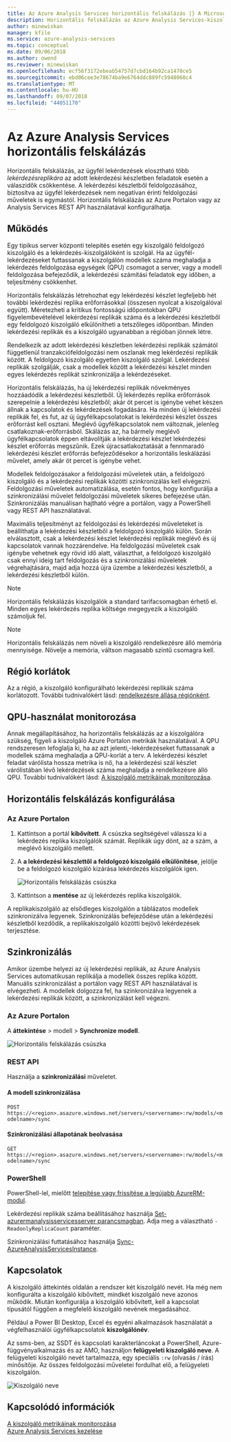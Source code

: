 ```yaml
---
title: Az Azure Analysis Services horizontális felskálázás |} A Microsoft Docs
description: Horizontális felskálázás az Azure Analysis Services-kiszolgálók replikálása
author: minewiskan
manager: kfile
ms.service: azure-analysis-services
ms.topic: conceptual
ms.date: 09/06/2018
ms.author: owend
ms.reviewer: minewiskan
ms.openlocfilehash: ecf56f3172ebeab54757d7cbd164b92ca1470ce5
ms.sourcegitcommit: ebd06cee3e78674ba9e6764ddc889fc5948060c4
ms.translationtype: MT
ms.contentlocale: hu-HU
ms.lasthandoff: 09/07/2018
ms.locfileid: "44051170"
---
```

# <a name="azure-analysis-services-scale-out"></a>Az Azure Analysis Services horizontális felskálázás

Horizontális felskálázás, az ügyfél lekérdezések elosztható több *lekérdezésreplikára* az adott lekérdezési készletben feladatok esetén a válaszidők csökkentése. A lekérdezési készletből feldolgozásához, biztosítva az ügyfél lekérdezések nem negatívan érinti feldolgozási műveletek is egymástól. Horizontális felskálázás az Azure Portalon vagy az Analysis Services REST API használatával konfigurálhatja.

## <a name="how-it-works"></a>Működés

Egy tipikus server központi telepítés esetén egy kiszolgáló feldolgozó kiszolgáló és a lekérdezés-kiszolgálóként is szolgál. Ha az ügyfél-lekérdezéseket futtassanak a kiszolgálón modellek száma meghaladja a lekérdezés feldolgozása egységek (QPU) csomagot a server, vagy a modell feldolgozása befejeződik, a lekérdezési számítási feladatok egy időben, a teljesítmény csökkenhet. 

Horizontális felskálázás létrehozhat egy lekérdezési készlet legfeljebb hét további lekérdezési replika erőforrásokkal (összesen nyolcat a kiszolgálóval együtt). Méretezheti a kritikus fontosságú időpontokban QPU figyelembevételével lekérdezési replikák száma és a lekérdezési készletből egy feldolgozó kiszolgáló elkülönítheti a tetszőleges időpontban. Minden lekérdezési replikák és a kiszolgáló ugyanabban a régióban jönnek létre.

Rendelkezik az adott lekérdezési készletben lekérdezési replikák számától függetlenül tranzakciófeldolgozási nem oszlanak meg lekérdezési replikák között. A feldolgozó kiszolgáló egyetlen kiszolgáló szolgál. Lekérdezési replikák szolgálják, csak a modellek között a lekérdezési készlet minden egyes lekérdezés replikát szinkronizálja a lekérdezéseket. 

Horizontális felskálázás, ha új lekérdezési replikák növekményes hozzáadódik a lekérdezési készletből. Új lekérdezés replika erőforrások szerepelnie a lekérdezési készletből; akár öt percet is igénybe vehet készen állnak a kapcsolatok és lekérdezések fogadására. Ha minden új lekérdezési replikák fel, és fut, az új ügyfélkapcsolatokat is lekérdezési készlet összes erőforrást kell osztani. Meglévő ügyfélkapcsolatok nem változnak, jelenleg csatlakoznak-erőforrásból.  Skálázás az, ha bármely meglévő ügyfélkapcsolatok éppen eltávolítják a lekérdezési készlet lekérdezési készlet erőforrás megszűnik. Ezek újracsatlakoztatását a fennmaradó lekérdezési készlet erőforrás befejeződésekor a horizontális leskálázási művelet, amely akár öt percet is igénybe vehet.

Modellek feldolgozásakor a feldolgozási műveletek után, a feldolgozó kiszolgáló és a lekérdezési replikák közötti szinkronizálás kell elvégezni. Feldolgozási műveletek automatizálása, esetén fontos, hogy konfigurálja a szinkronizálási művelet feldolgozási műveletek sikeres befejezése után. Szinkronizálás manuálisan hajtható végre a portálon, vagy a PowerShell vagy REST API használatával. 

Maximális teljesítményt az feldolgozási és lekérdezési műveleteket is beállíthatja a lekérdezési készletből a feldolgozó kiszolgáló külön. Során elválasztott, csak a lekérdezési készlet lekérdezési replikák meglévő és új kapcsolatok vannak hozzárendelve. Ha feldolgozási műveletek csak igénybe vehetnek egy rövid idő alatt, választhat, a feldolgozó kiszolgáló csak ennyi ideig tart feldolgozás és a szinkronizálási műveletek végrehajtására, majd adja hozzá újra üzembe a lekérdezési készletből, a lekérdezési készletből külön. 

> [!NOTE]
> Horizontális felskálázás kiszolgálók a standard tarifacsomagban érhető el. Minden egyes lekérdezés replika költsége megegyezik a kiszolgáló számoljuk fel.

> [!NOTE]
> Horizontális felskálázás nem növeli a kiszolgáló rendelkezésre álló memória mennyisége. Növelje a memória, váltson magasabb szintű csomagra kell.

## <a name="region-limits"></a>Régió korlátok

Az a régió, a kiszolgáló konfigurálható lekérdezési replikák száma korlátozott. További tudnivalókért lásd: [rendelkezésre állása régiónként](analysis-services-overview.md#availability-by-region).

## <a name="monitor-qpu-usage"></a>QPU-használat monitorozása

 Annak megállapításához, ha horizontális felskálázás az a kiszolgálóra szükség, figyeli a kiszolgáló Azure Portalon metrikák használatával. A QPU rendszeresen lefoglalja ki, ha az azt jelenti,-lekérdezéseket futtassanak a modellek száma meghaladja a QPU-korlát a terv. A lekérdezési készlet feladat várólista hossza metrika is nő, ha a lekérdezési szál készlet várólistában lévő lekérdezések száma meghaladja a rendelkezésre álló QPU. További tudnivalókért lásd: [A kiszolgáló metrikáinak monitorozása](analysis-services-monitor.md).

## <a name="configure-scale-out"></a>Horizontális felskálázás konfigurálása

### <a name="in-azure-portal"></a>Az Azure Portalon

1. Kattintson a portál **kibővített**. A csúszka segítségével válassza ki a lekérdezés replika kiszolgálók számát. Replikák úgy dönt, az a szám, a meglévő kiszolgáló mellett.

2. A **a lekérdezési készlettől a feldolgozó kiszolgáló elkülönítése**, jelölje be a feldolgozó kiszolgáló kizárása lekérdezés kiszolgálók igen.

   ![Horizontális felskálázás csúszka](media/analysis-services-scale-out/aas-scale-out-slider.png)

3. Kattintson a **mentése** az új lekérdezés replika kiszolgálók. 

A replikakiszolgáló az elsődleges kiszolgálón a táblázatos modellek szinkronizálva legyenek. Szinkronizálás befejeződése után a lekérdezési készletből kezdődik, a replikakiszolgáló közötti bejövő lekérdezések terjesztése. 


## <a name="synchronization"></a>Szinkronizálás 

Amikor üzembe helyezi az új lekérdezési replikák, az Azure Analysis Services automatikusan replikálja a modellek összes replika között. Manuális szinkronizálást a portálon vagy REST API használatával is elvégezheti. A modellek dolgozza fel, ha szinkronizálva legyenek a lekérdezési replikák között, a szinkronizálást kell végezni.

### <a name="in-azure-portal"></a>Az Azure Portalon

A **áttekintése** > modell > **Synchronize modell**.

![Horizontális felskálázás csúszka](media/analysis-services-scale-out/aas-scale-out-sync.png)

### <a name="rest-api"></a>REST API
Használja a **szinkronizálási** műveletet.

#### <a name="synchronize-a-model"></a>A modell szinkronizálása   
`POST https://<region>.asazure.windows.net/servers/<servername>:rw/models/<modelname>/sync`

#### <a name="get-sync-status"></a>Szinkronizálási állapotának beolvasása  
`GET https://<region>.asazure.windows.net/servers/<servername>:rw/models/<modelname>/sync`

### <a name="powershell"></a>PowerShell
PowerShell-lel, mielőtt [telepítése vagy frissítése a legújabb AzureRM-modul](https://github.com/Azure/azure-powershell/releases). 

Lekérdezési replikák száma beállításához használja [Set-azurermanalysisservicesserver parancsmagban](https://docs.microsoft.com/powershell/module/azurerm.analysisservices/set-azurermanalysisservicesserver). Adja meg a választható `-ReadonlyReplicaCount` paraméter.

Szinkronizálási futtatásához használja [Sync-AzureAnalysisServicesInstance](https://docs.microsoft.com/powershell/module/azurerm.analysisservices/sync-azureanalysisservicesinstance).



## <a name="connections"></a>Kapcsolatok

A kiszolgáló áttekintés oldalán a rendszer két kiszolgáló nevét. Ha még nem konfigurálta a kiszolgáló kibővített, mindkét kiszolgáló neve azonos működik. Miután konfigurálja a kiszolgáló kibővített, kell a kapcsolat típusától függően a megfelelő kiszolgáló nevének megadásához. 

Például a Power BI Desktop, Excel és egyéni alkalmazások használatát a végfelhasználói ügyfélkapcsolatok **kiszolgálónév**. 

Az ssms-ben, az SSDT és kapcsolati karakterláncokat a PowerShell, Azure-függvényalkalmazás és az AMO, használjon **felügyeleti kiszolgáló neve**. A felügyeleti kiszolgáló nevét tartalmazza, egy speciális `:rw` (olvasás / írás) minősítője. Az összes feldolgozási műveletei fordulhat elő, a felügyeleti kiszolgálón.

![Kiszolgáló neve](media/analysis-services-scale-out/aas-scale-out-name.png)

## <a name="related-information"></a>Kapcsolódó információk

[A kiszolgáló metrikáinak monitorozása](analysis-services-monitor.md)   
[Azure Analysis Services kezelése](analysis-services-manage.md) 

